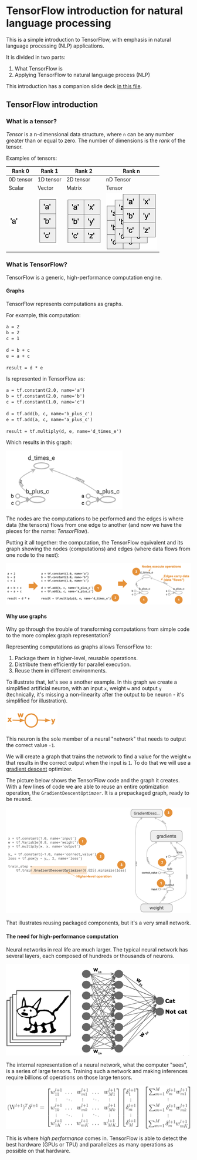 # TensorFlow introduction for natural language processing

This is a simple introduction to TensorFlow, with emphasis in natural language
processing (NLP) applications.

It is divided in two parts:

1. What TensorFlow is
1. Applying TensorFlow to natural language process (NLP)

This introduction has a companion slide deck [in this file](<./COT-6930 presentation - TensorFlow.pdf>).

## TensorFlow introduction

### What is a tensor?

_Tensor_ is a n-dimensional data structure, where `n` can be any number greater
than or equal to zero. The number of dimensions is the _rank_ of the tensor.

Examples of tensors:

| Rank 0                                       | Rank 1                                       | Rank 2                                       | Rank n                                       |
| -------------------------------------------- | -------------------------------------------- | -------------------------------------------- | -------------------------------------------- |
| 0D tensor                                    | 1D tensor                                    | 2D tensor                                    | nD Tensor                                    |
| Scalar                                       | Vector                                       | Matrix                                       | Tensor                                       |
| ![Rank 0](./images/tensor-example-rank0.png) | ![Rank 1](./images/tensor-example-rank1.png) | ![Rank 2](./images/tensor-example-rank2.png) | ![Rank n](./images/tensor-example-rankn.png) |

### What is TensorFlow?

TensorFlow is a generic, high-performance computation engine.

#### Graphs

TensorFlow represents computations as graphs.

For example, this computation:

    a = 2
    b = 2
    c = 1

    d = b + c
    e = a + c

    result = d * e

Is represented in TensorFlow as:

    a = tf.constant(2.0, name='a')
    b = tf.constant(2.0, name='b')
    c = tf.constant(1.0, name='c')

    d = tf.add(b, c, name='b_plus_c')
    e = tf.add(a, c, name='a_plus_c')

    result = tf.multiply(d, e, name='d_times_e')

Which results in this graph:

![Computation Graph](./images/what-is-tf-simple-graph.png)

The nodes are the computations to be performed and the edges is where data (the
tensors) flows from one edge to another (and now we have the pieces for the
name: _TensorFlow_).

Putting it all together: the computation, the TensorFlow equivalent and its
graph showing the nodes (computations) and edges (where data flows from one
node to the next):

![Computation Graph](./images/what-is-tf-all-together.png)

#### Why use graphs

Why go through the trouble of transforming computations from simple code to the
more complex graph representation?

Representing computations as graphs allows TensorFlow to:

1. Package them in higher-level, reusable operations.
1. Distribute them efficiently for parallel execution.
1. Reuse them in different environments.

To illustrate that, let's see a another example. In this graph we create a
simplified artificial neuron, with an input `x`, weight `w` and output `y`
(technically, it's missing a non-linearity after the output to be neuron - it's
simplified for illustration).

![Simple neuron](./images/simpleneuron.png)

This neuron is the sole member of a neural "network" that needs to output the
correct value `-1`.

We will create a graph that trains the network to find a value for the weight
`w` that results in the correct output when the input is `1`. To do that we
will use a [gradient descent](https://en.wikipedia.org/wiki/Gradient_descent)
optimizer.

The picture below shows the TensorFlow code and the graph it creates. With a
few lines of code we are able to reuse an entire optimization operation, the
`GradientDescentOptimzer`. It is a prepackaged graph, ready to be reused.

![Gradient descent](./images/gradient-descent.png)

That illustrates reusing packaged components, but it's a very small network.

#### The need for high-performance computation

Neural networks in real life are much larger. The typical neural network has
several layers, each composed of hundreds or thousands of neurons.

![Neural network](images/neural-network-schematic.png)

The internal representation of a neural network, what the computer "sees", is
a series of large tensors. Training such a network and making inferences
require billions of operations on those large tensors.

![Neural network as tensor](images/neural-network-as-tensor.png)

This is where _high performance_ comes in. TensorFlow is able to detect the
best hardware (GPUs or TPU) and parallelizes as many operations as possible
on that hardware.
